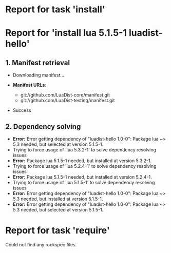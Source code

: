 # Report for task 'install'

# Report for 'install lua 5.1.5-1 luadist-hello'


## 1. Manifest retrieval

- Downloading manifest...

- **Manifest URLs**:
    - git://github.com/LuaDist-core/manifest.git
    - git://github.com/LuaDist-testing/manifest.git
- Success

## 2. Dependency solving

- **Error:** Error getting dependency of "luadist-hello 1.0-0": Package lua ~> 5.3 needed, but selected at version 5.1.5-1.
- Trying to force usage of 'lua 5.3.2-1' to solve dependency resolving issues
- **Error:** Package lua 5.1.5-1 needed, but installed at version 5.3.2-1.
- Trying to force usage of 'lua 5.2.4-1' to solve dependency resolving issues
- **Error:** Package lua 5.1.5-1 needed, but installed at version 5.2.4-1.
- Trying to force usage of 'lua 5.1.5-1' to solve dependency resolving issues
- **Error:** Error getting dependency of "luadist-hello 1.0-0": Package lua ~> 5.3 needed, but installed at version 5.1.5-1.
- **Error:** Error getting dependency of "luadist-hello 1.0-0": Package lua ~> 5.3 needed, but selected at version 5.1.5-1.

# Report for task 'require'

Could not find any rockspec files.

